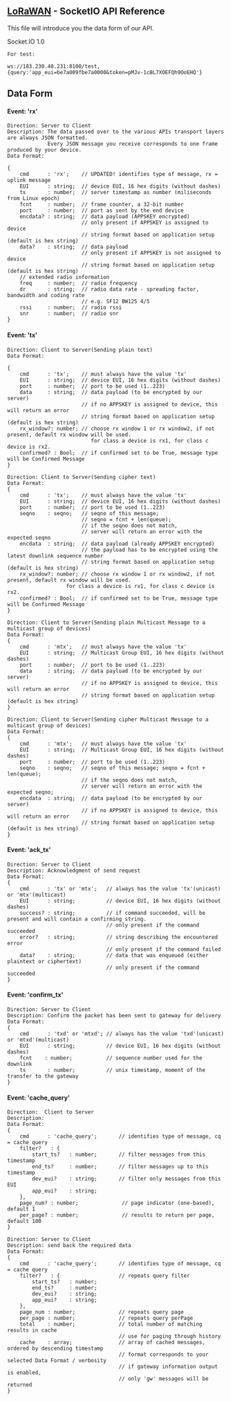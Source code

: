 ##  [LoRaWAN](http://183.230.40.231:8100) - SocketIO API Reference

This file will introduce you the data form of our API.

Socket.IO 1.0

	For test:

    ws://183.230.40.231:8100/test,{query:'app_eui=be7a009fbe7a0000&token=pMJv-1cBL7XOEFQh9OoEHQ'}

## Data Form



#### Event: 'rx'

    Direction: Server to Client
    Description: The data passed over to the various APIs transport layers are always JSON formatted.
                 Every JSON message you receive corresponds to one frame produced by your device.
    Data Format:

    {
        cmd      : 'rx';	// UPDATED! identifies type of message, rx = uplink message
        EUI      : string;  // device EUI, 16 hex digits (without dashes)
        ts       : number;  // server timestamp as number (miliseconds from Linux epoch)
        fcnt     : number;  // frame counter, a 32-bit number
        port     : number;  // port as sent by the end device
        encdata? : string;  // data payload (APPSKEY encrypted)
                            // only present if APPSKEY is assigned to device
                            // string format based on application setup (default is hex string)
        data?    : string;  // data payload
                            // only present if APPSKEY is not assigned to device
                            // string format based on application setup (default is hex string)
        // extended radio information
        freq     : number;  // radio frequency
        dr       : string;  // radio data rate - spreading factor, bandwidth and coding rate
                            // e.g. SF12 BW125 4/5
        rssi     : number;  // radio rssi
        snr      : number;  // radio snr
    }



#### Event: 'tx' 

    Direction: Client to Server(Sending plain text)
    Data Format:

    {
        cmd      : 'tx';	// must always have the value 'tx'
        EUI      : string;  // device EUI, 16 hex digits (without dashes)
        port     : number;  // port to be used (1..223)
        data     : string;  // data payload (to be encrypted by our server)
                            // if no APPSKEY is assigned to device, this will return an error
                            // string format based on application setup (default is hex string)
        rx_window?: number; // choose rx window 1 or rx window2, if not present, default rx window will be used.
                               for class a device is rx1, for class c device is rx2. 
        confirmed? : Bool;  // if confirmed set to be True, message type will be Confirmed Message
    }
 
    Direction: Client to Server(Sending cipher text)
    Data Format:
    {
        cmd      : 'tx';	// must always have the value 'tx'
        EUI      : string;  // device EUI, 16 hex digits (without dashes)
        port     : number;  // port to be used (1..223)
        seqno    : seqno;   // seqno of this message;
                            // seqno = fcnt + len(queue);
                            // if the seqno does not match,
                            // server will return an error with the expected seqno
        encdata  : string;  // data payload (already APPSKEY encrypted)
                            // the payload has to be encrypted using the latest downlink sequence number
                            // string format based on application setup (default is hex string)
        rx_window?: number; // choose rx window 1 or rx window2, if not present, default rx window will be used.
                       for class a device is rx1, for class c device is rx2. 
        confirmed? : Bool;  // if confirmed set to be True, message type will be Confirmed Message
    }

    Direction: Client to Server(Sending plain Multicast Message to a multicast group of devices)
    Data Format:
    {
        cmd      : 'mtx';	// must always have the value 'tx'
        EUI      : string;  // Multicast Group EUI, 16 hex digits (without dashes)
        port     : number;  // port to be used (1..223)
        data     : string;  // data payload (to be encrypted by our server)
                            // if no APPSKEY is assigned to device, this will return an error
                            // string format based on application setup (default is hex string)
    }

    Direction: Client to Server(Sending cipher Multicast Message to a multicast group of devices)
    Data Format:
    {
        cmd      : 'mtx';	// must always have the value 'tx'
        EUI      : string;  // Multicast Group EUI, 16 hex digits (without dashes)
        port     : number;  // port to be used (1..223)
        seqno    : seqno;   // seqno of this message; seqno = fcnt + len(queue);
                            // if the seqno does not match,
                            // server will return an error with the expected seqno;
        encdata  : string;  // data payload (to be encrypted by our server)
                            // if no APPSKEY is assigned to device, this will return an error
                            // string format based on application setup (default is hex string)
    }


#### Event: 'ack_tx'
    Direction: Server to Client
    Description: Acknowledgment of send request
    Data Format:
    {
        cmd      : 'tx' or 'mtx';	// always has the value 'tx'(unicast) or 'mtx'(multicast)
        EUI      : string;          // device EUI, 16 hex digits (without dashes)
        success? : string;          // if command succeeded, will be present and will contain a confirming string.
                                    // only present if the command succeeded
        error?   : string;          // string describing the encountered error
                                    // only present if the command failed
        data?    : string;          // data that was enqueued (either plaintext or ciphertext)
                                    // only present if the command succeeded
    }


#### Event: 'confirm_tx'
    Direction: Server to Client
    Description: Confirm the packet has been sent to gateway for delivery
    Data Format:
    {
        cmd      : 'txd' or 'mtxd';	// always has the value 'txd'(unicast) or 'mtxd'(multicast)
        EUI      : string;          // device EUI, 16 hex digits (without dashes)
        fcnt    : number;           // sequence number used for the downlink
        ts       : number;          // unix timestamp, moment of the transfer to the gateway
    }


#### Event: 'cache_query'
    Direction:  Client to Server
    Description:
    Data Format:
    {
        cmd      : 'cache_query';	    // identifies type of message, cq = cache query
        filter?   : {
            start_ts?   : number;       // filter messages from this timestamp
            end_ts?     : number;       // filter messages up to this timestamp
            dev_eui?    : string;       // filter only messages from this EUI
            app_eui?    : string;
        },
        page_num? : number;              // page indicator (one-based), default 1
        per_page? : number;              // results to return per page, default 100
    }

    Direction: Server to Client
    Description: send back the required data
    Data Format:
    {
        cmd      : 'cache_query';	    // identifies type of message, cq = cache query
        filter?   : {                   // repeats query filter
            start_ts?   : number;
            end_ts?     : number;
            dev_eui?    : string;
            app_eui?    : string;
        },
        page_num : number;              // repeats query page
        per_page : number;              // repeats query perPage
        total    : number;              // total number of matching results in cache
                                        // use for paging through history
        cache    : array;               // array of cached messages, ordered by descending timestamp
                                        // format corresponds to your selected Data Format / verbosity
                                        // if gateway information output is enabled,
                                        // only 'gw' messages will be returned
    }


